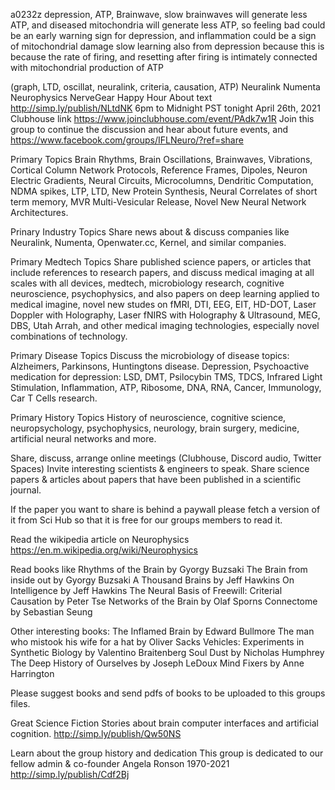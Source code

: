 a0232z
depression, ATP, Brainwave, slow brainwaves will generate less ATP, and diseased mitochondria will generate less ATP, so feeling bad could be an early warning sign for depression, and inflammation could be a sign of mitochondrial damage
slow learning also from depression because
this is because the rate of firing, and resetting after firing is intimately connected with mitochondrial production of ATP

(graph, LTD, oscillat, neuralink, criteria, causation, ATP)  Neuralink Numenta Neurophysics NerveGear Happy Hour
About text http://simp.ly/publish/NLtdNK
6pm to Midnight PST tonight April 26th, 2021
Clubhouse link https://www.joinclubhouse.com/event/PAdk7w1R
Join this group to continue the discussion and hear about future events, and 
https://www.facebook.com/groups/IFLNeuro/?ref=share

Primary Topics
Brain Rhythms, Brain Oscillations, Brainwaves, Vibrations, Cortical Column Network Protocols, Reference Frames, Dipoles, Neuron Electric Gradients, Neural Circuits, Microcolumns, Dendritic Computation, NDMA spikes, LTP, LTD, New Protein Synthesis, Neural Correlates of short term memory, MVR Multi-Vesicular Release, Novel New Neural Network Architectures.

Prinary Industry Topics
Share news about & discuss companies like Neuralink, Numenta, Openwater.cc, Kernel, and similar companies.

Primary Medtech Topics
Share published science papers, or articles that include references to research papers, and discuss medical imaging at all scales with all devices, medtech, microbiology research, cognitive neuroscience, psychophysics, and also papers on deep learning applied to medical imagine, novel new studes on fMRI, DTI, EEG, EIT, HD-DOT, Laser Doppler with Holography, Laser fNIRS with Holography & Ultrasound, MEG, DBS, Utah Arrah, and other medical imaging technologies, especially novel combinations of technology.

Primary Disease Topics
Discuss the microbiology of disease topics: Alzheimers, Parkinsons, Huntingtons disease.
Depression, Psychoactive medication for depression: LSD, DMT, Psilocybin
TMS, TDCS, Infrared Light Stimulation, Inflammation, ATP, Ribosome, DNA, RNA, Cancer, Immunology, Car T Cells research.

Primary History Topics
History of neuroscience, cognitive science, neuropsychology, psychophysics, neurology, brain surgery, medicine, artificial neural networks and more.

Share, discuss, arrange online meetings (Clubhouse, Discord audio, Twitter Spaces) 
Invite interesting scientists & engineers to speak. Share science papers & articles about papers that have been published in a scientific journal.

If the paper you want to share is behind a paywall please fetch a version of it from Sci Hub so that it is free for our groups members to read it.

Read the wikipedia article on Neurophysics https://en.m.wikipedia.org/wiki/Neurophysics

Read books like
Rhythms of the Brain by Gyorgy Buzsaki
The Brain from inside out by Gyorgy Buzsaki
A Thousand Brains by Jeff Hawkins
On Intelligence by Jeff Hawkins
The Neural Basis of Freewill: Criterial Causation by Peter Tse
Networks of the Brain by Olaf Sporns
Connectome by Sebastian Seung

Other interesting books:
The Inflamed Brain by Edward Bullmore
The man who mistook his wife for a hat by Oliver Sacks
Vehicles: Experiments in Synthetic Biology by Valentino Braitenberg
Soul Dust by Nicholas Humphrey
The Deep History of Ourselves by Joseph LeDoux
Mind Fixers by Anne Harrington

Please suggest books and send pdfs of books to be uploaded to this groups files.

Great Science Fiction Stories about brain computer interfaces and artificial cognition.
http://simp.ly/publish/Qw50NS

Learn about the group history and dedication
This group is dedicated to our fellow admin & co-founder Angela Ronson 1970-2021
http://simp.ly/publish/Cdf2Bj
